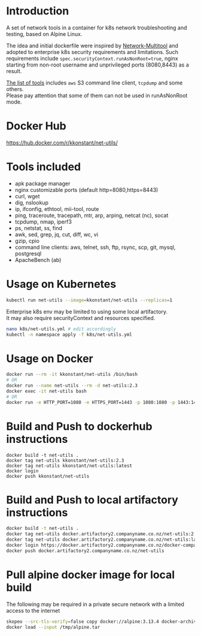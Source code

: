 # Introduction 
A set of network tools in a container for k8s network troubleshooting and testing, based on Alpine Linux.  
  
The idea and initial dockerfile were inspired by [Network-Multitool](https://github.com/Praqma/Network-MultiTool) and adopted to enterprise k8s security requirements and limitations. Such requirements include `spec.securityContext.runAsNonRoot=true`, nginx starting from non-root username and unprivileged ports (8080,8443) as a result.  
  
[The list of tools](#tools-included) includes `aws` S3 command line client, `tcpdump` and some others.  
Please pay attention that some of them can not be used in runAsNonRoot mode.
# Docker Hub
https://hub.docker.com/r/kkonstant/net-utils/
# Tools included
- apk package manager
- nginx customizable ports (default http=8080,https=8443)
- curl, wget
- dig, nslookup
- ip, ifconfig, ethtool, mii-tool, route
- ping, traceroute, tracepath, mtr, arp, arping, netcat (nc), socat
- tcpdump, nmap, iperf3
- ps, netstat, ss, find
- awk, sed, grep, jq, cut, diff, wc, vi
- gzip, cpio
- command line clients: aws, telnet, ssh, ftp, rsync, scp, git, mysql, postgresql
- ApacheBench (ab)
# Usage on Kubernetes
```bash
kubectl run net-utils --image=kkonstant/net-utils --replicas=1
```
Enterprise k8s env may be limited to using some local artifactory.  
It may also require securityContext and resources specified.
```bash
nano k8s/net-utils.yml # edit accordingly
kubectl -n namespace apply -f k8s/net-utils.yml
```
# Usage on Docker
```bash
docker run --rm -it kkonstant/net-utils /bin/bash
# OR
docker run --name net-utils --rm -d net-utils:2.3
docker exec -it net-utils bash
# OR
docker run -e HTTP_PORT=1080 -e HTTPS_PORT=1443 -p 1080:1080 -p 1443:1443 -d kkonstant/net-utils
```
# Build and Push to dockerhub instructions
```
docker build -t net-utils .
docker tag net-utils kkonstant/net-utils:2.3
docker tag net-utils kkonstant/net-utils:latest
docker login
docker push kkonstant/net-utils
```
# Build and Push to local artifactory instructions
```bash
docker build -t net-utils .
docker tag net-utils docker.artifactory2.companyname.co.nz/net-utils:2.3
docker tag net-utils docker.artifactory2.companyname.co.nz/net-utils:latest
docker login https://docker.artifactory2.companyname.co.nz/docker-companyname-local/ # for init only
docker push docker.artifactory2.companyname.co.nz/net-utils
```
# Pull alpine docker image for local build
The following may be required in a private secure network with a limited access to the internet
```bash
skopeo --src-tls-verify=false copy docker://alpine:3.13.4 docker-archive:/tmp/alpine.tar:alpine:3.13.4
docker load --input /tmp/alpine.tar
```
